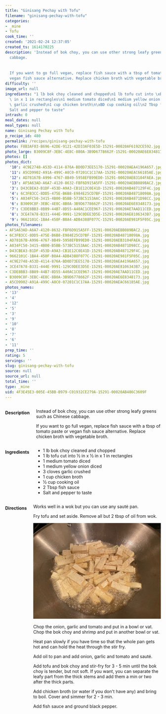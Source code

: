 ```yaml
---
title: "Ginisang Pechay with Tofu"
filename: "ginisang-pechay-with-tofu"
categories:
- _mine
- Tofu
cook_time: ''
created: '2021-02-24 12:37:05'
created_ts: 1614170225
description: 'Instead of bok choy, you can use other strong leafy greens such as Chinese
  cabbage.


  If you want to go full vegan, replace fish sauce with a tbsp of tomato paste or
  vegan fish sauce alternative. Replace chicken broth with vegetable broth.'
difficulty: ''
image_url: null
ingredients: "1 lb bok choy cleaned and chopped\n1 lb tofu cut into \xBD in x \xBD\
  \ in x 1 in rectangles\n1 medium tomato diced\n1 medium yellow onion diced\n3 cloves\
  \ garlic crushed\n1 cup chicken broth\n\xBD cup cooking oil\n2 Tbsp fish sauce\n\
  Salt and pepper to taste"
intrash: 0
meal_dates: null
meal_types: null
name: Ginisang Pechay with Tofu
p_recipe_id: 480
permalink: /recipes/ginisang-pechay-with-tofu
photo: F8B3AF03-B696-42DE-9121-42D33AF03E5D-15291-00020AF6192CE592.jpg
photo_large: B3009C8F-3EBC-4E8C-8B0A-3B9D6778662F-15291-00020AE6E8348173.jpg
photos: []
photos_dict:
  '10': 4C9E2748-A53D-4114-876A-BD0D73EE5170-15291-00020AEA4196A657.jpg
  '11': A5CD9902-A91A-499C-A8C0-07201C1C17AA-15291-00020AEAC66185AE.jpg
  '12': AD78167B-A996-4767-8B49-5958EFB99ED0-15291-00020AEB3104FAEA.jpg
  '13': AF5A63AD-A6A7-4120-8632-FBF6D915A5FF-15291-00020AEBB089BAC2.jpg
  '3': D43CBEA3-B1DF-453D-A9A3-CB1E12C0E41D-15291-00020AB487129F4C.jpg
  '4': 6C3FB3CC-8DD5-475E-B6B8-E984E25CD7BF-15291-00020AB48718098A.jpg
  '5': A034FC50-3415-4B00-B5BB-573BC5153AAC-15291-00020AB4871D98CC.jpg
  '6': B3009C8F-3EBC-4E8C-8B0A-3B9D6778662F-15291-00020AE6E8348173.jpg
  '7': C3DE8BB3-8B89-44B7-8D55-A40AC1CEE967-15291-00020AE7AAD11CED.jpg
  '8': 3CE47A78-B331-444E-9991-129C0DEE3D5E-15291-00020AE8106343B7.jpg
  '9': 9662101C-1BA4-450F-B8A4-ADB4388F077C-15291-00020AE981F5F05C.jpg
photos_filenames:
- AF5A63AD-A6A7-4120-8632-FBF6D915A5FF-15291-00020AEBB089BAC2.jpg
- 6C3FB3CC-8DD5-475E-B6B8-E984E25CD7BF-15291-00020AB48718098A.jpg
- AD78167B-A996-4767-8B49-5958EFB99ED0-15291-00020AEB3104FAEA.jpg
- A034FC50-3415-4B00-B5BB-573BC5153AAC-15291-00020AB4871D98CC.jpg
- D43CBEA3-B1DF-453D-A9A3-CB1E12C0E41D-15291-00020AB487129F4C.jpg
- 9662101C-1BA4-450F-B8A4-ADB4388F077C-15291-00020AE981F5F05C.jpg
- 4C9E2748-A53D-4114-876A-BD0D73EE5170-15291-00020AEA4196A657.jpg
- 3CE47A78-B331-444E-9991-129C0DEE3D5E-15291-00020AE8106343B7.jpg
- C3DE8BB3-8B89-44B7-8D55-A40AC1CEE967-15291-00020AE7AAD11CED.jpg
- B3009C8F-3EBC-4E8C-8B0A-3B9D6778662F-15291-00020AE6E8348173.jpg
- A5CD9902-A91A-499C-A8C0-07201C1C17AA-15291-00020AEAC66185AE.jpg
photos_names:
- '13'
- '4'
- '12'
- '5'
- '3'
- '9'
- '10'
- '8'
- '7'
- '6'
- '11'
prep_time: ''
rating: 5
servings: ''
slug: ginisang-pechay-with-tofu
source: null
source_url: null
total_time: ''
type: _mine
uid: 4F3E45E3-005E-45BB-B979-C01932CE279A-15291-00020AB486C3609F
---
```

<div class="large-8 medium-7 columns" id="writeup">		<h4 id="description">Description</h4>
<div class="box box-description content"><p>Instead of bok choy, you can use other strong leafy greens such as Chinese cabbage.</p>
<p>If you want to go full vegan, replace fish sauce with a tbsp of tomato paste or vegan fish sauce alternative. Replace chicken broth with vegetable broth.</p>
</div>	</div><!-- #writeup -->
</div><!-- #row-one -->
<div class="row" id="row-two">	<div class="medium-4 small-5 columns"><h4 id="ingredients">Ingredients</h4><div class="box box-ingredients content"><ul>
<li>1 lb bok choy cleaned and chopped</li>
<li>1 lb tofu cut into ½ in x ½ in x 1 in rectangles</li>
<li>1 medium tomato diced</li>
<li>1 medium yellow onion diced</li>
<li>3 cloves garlic crushed</li>
<li>1 cup chicken broth</li>
<li>½ cup cooking oil</li>
<li>2 Tbsp fish sauce</li>
<li>Salt and pepper to taste</li>
</ul>
</div>	</div>	<div class="medium-6 small-7 columns"><h4 id="directions">Directions</h4><div class="box box-directions content"><p>Works well in a wok but you can use any sauté pan.</p>
<p>Fry tofu and set aside. Remove all but 2 tbsp of oil from wok.</p>
<p><img src="/images/recipes/4F3E45E3-005E-45BB-B979-C01932CE279A-15291-00020AB486C3609F/A034FC50-3415-4B00-B5BB-573BC5153AAC-15291-00020AB4871D98CC.jpg" alt="5" /></p>
<p>Chop the onion, garlic and tomato and put in a bowl or vat. Chop the bok choy and shrimp and put in another bowl or vat.</p>
<p>Heat pan slowly if you have time so that the whole pan gets hot and can hold the heat through the stir fry.</p>
<p>Add oil to pan and add onion, garlic and tomato and sauté.</p>
<p>Add tofu and bok choy and stir-fry for 3 - 5 min until the bok choy is tender, but not soft. If you want, you can separate the leafy part from the thick stems and add them a min or two after the thick parts.</p>
<p>Add chicken broth (or water if you don't have any) and bring to boil. Cover and simmer for 2 - 3 min.</p>
<p>Add fish sauce and ground black pepper.</p>
</div>	</div>	<div class="medium-2 columns" id="photo-sidebar">